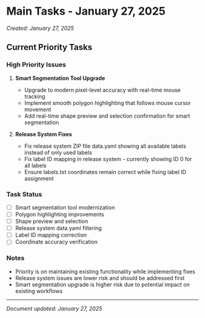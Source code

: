 # Main Tasks - January 27, 2025

*Created: January 27, 2025*

## Current Priority Tasks

### High Priority Issues

1. **Smart Segmentation Tool Upgrade**
   - Upgrade to modern pixel-level accuracy with real-time mouse tracking
   - Implement smooth polygon highlighting that follows mouse cursor movement
   - Add real-time shape preview and selection confirmation for smart segmentation

2. **Release System Fixes**
   - Fix release system ZIP file data.yaml showing all available labels instead of only used labels
   - Fix label ID mapping in release system - currently showing ID 0 for all labels
   - Ensure labels.txt coordinates remain correct while fixing label ID assignment

### Task Status

- [ ] Smart segmentation tool modernization
- [ ] Polygon highlighting improvements
- [ ] Shape preview and selection
- [ ] Release system data.yaml filtering
- [ ] Label ID mapping correction
- [ ] Coordinate accuracy verification

### Notes

- Priority is on maintaining existing functionality while implementing fixes
- Release system issues are lower risk and should be addressed first
- Smart segmentation upgrade is higher risk due to potential impact on existing workflows

---

*Document updated: January 27, 2025*